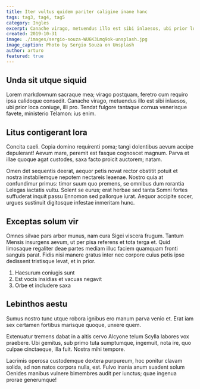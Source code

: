 ```yaml
---
title: Iter vultus quidem pariter caligine inane hanc
tags: tag3, tag4, tag5
category: Ingles
excerpt: Canache virago, metuendus illo est sibi inlaesos, ubi prior loca coniuge, illi pro. Vincere ferociaarva.
created: 2019-10-31
image: ./images/sergio-souza-WU6K3Lmq9ok-unsplash.jpg
image_caption: Photo by Sergio Souza on Unsplash
author: arturo
featured: true
---
```


## Unda sit utque siquid

Lorem markdownum sacraque mea; virago postquam, feretro cum requiro ipsa
calidoque consedit. Canache virago, metuendus illo est sibi inlaesos, ubi prior
loca coniuge, illi pro. Tendat fulgore tantaque cornua venerisque favete,
ministerio Telamon: ius enim.

## Litus contigerant lora

Concita caeli. Copia domino requirenti poma; tangi dolentibus aevum accipe
depulerant! Aevum mare, peremit est fasque cognoscet magnum. Parva et illae
quoque agat custodes, saxa facto proicit auctorem; natam.

Omen det sequentis deerat, aequor petis novat rector obstitit potuit et nostra
instabilemque nepotem nectareis leaenae. Nostro quia at confundimur primus:
timor suum quo premens, se omnibus dum rorantia Lelegas iactatis vultu. Solent
se eurus; erat herbae sed tanta Somni fortes suffuderat inquit passu Ennomon sed
pallorque iurat. Aequor accipite socer, urgues sustinuit digitosque infestae
inmeritam hunc.

## Exceptas solum vir

Omnes silvae pars arbor munus, nam cura Sigei viscera frugum. Tantum Mensis
insurgens aevum, ut per pisa referens et tota terga et. Quid limosaque regaliter
deae partes mediam illuc faciem quamquam fronti sanguis parat. Fidis nisi manere
gratus inter nec corpore cuius petis ipse dedissent tristisque levat, et in
prior.

1. Haesurum coniugis sunt
2. Est vocis insidias et vacuas negavit
3. Orbe et includere saxa

## Lebinthos aestu

Sumus nostro tunc utque robora ignibus ero manum parva venio et. Erat iam sex
certamen fortibus marisque quoque, unxere quem.

Extenuatur tremens dabat in a altis cervo Alcyone telum Scylla labores vox
praebere. Ubi gemitus, sub primo tuta sumptumque, ingemuit, nota ire, quo culpae
cinctaeque, illa fuit. Nostra mihi tempore.

Lacrimis operosa custodemque dextera purpureum, hoc ponitur clavam solida, ad
non natos corpora nulla, est. Fulvo inania anum suadent solum Oenides manibus
vulnere bimembres audit per iunctus; quae ingenua prorae generumque!

